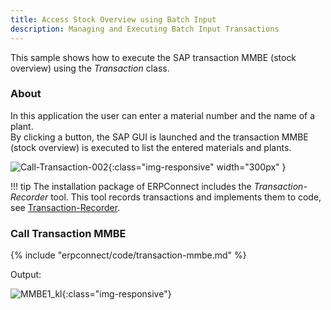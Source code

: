 ```yaml
---
title: Access Stock Overview using Batch Input
description: Managing and Executing Batch Input Transactions
---
```


This sample shows how to execute the SAP transaction MMBE (stock overview) using the *Transaction* class.

### About

In this application the user can enter a material number and the name of a plant. <br>
By clicking a button, the SAP GUI is launched and the transaction MMBE (stock overview) is executed to list the entered materials and plants. 

![Call-Transaction-002]( site:assets/images/erpconnect/samples/Call-Transaction-002.png){:class="img-responsive" width="300px" }

!!! tip
    The installation package of ERPConnect includes the *Transaction-Recorder* tool.
    This tool records transactions and implements them to code, see [Transaction-Recorder](../documentation/transactions/transaction-recorder.md).


### Call Transaction MMBE

{% include "erpconnect/code/transaction-mmbe.md" %}

Output:

![MMBE1_kl]( site:assets/images/erpconnect/Call-Transaction-003.png){:class="img-responsive"}
